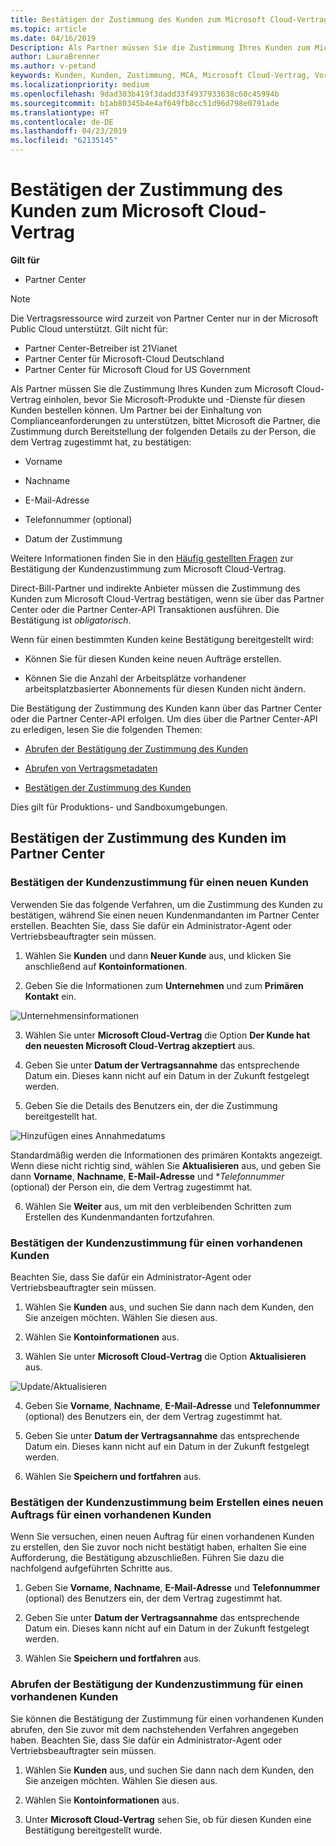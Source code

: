 ```yaml
---
title: Bestätigen der Zustimmung des Kunden zum Microsoft Cloud-Vertrag | Partner Center
ms.topic: article
ms.date: 04/16/2019
Description: Als Partner müssen Sie die Zustimmung Ihres Kunden zum Microsoft Cloud-Vertrag einholen, bevor Sie Microsoft-Produkte und -Dienste für diesen Kunden bestellen können. Um Partner bei der Einhaltung von Complianceanforderungen zu unterstützen, bittet Microsoft die Partner, die Zustimmung durch Bereitstellung bestimmter Details zu der Person, die dem Vertrag zugestimmt hat, zu bestätigen.
author: LauraBrenner
ms.author: v-petand
keywords: Kunden, Kunden, Zustimmung, MCA, Microsoft Cloud-Vertrag, Vorlagen für Kundenverträge
ms.localizationpriority: medium
ms.openlocfilehash: 9dad303b419f3dadd33f4937933638c60c45994b
ms.sourcegitcommit: b1ab80345b4e4af649fb8cc51d96d798e0791ade
ms.translationtype: HT
ms.contentlocale: de-DE
ms.lasthandoff: 04/23/2019
ms.locfileid: "62135145"
---
```

# <a name="confirm-customer-acceptance-of-the-microsoft-cloud-agreement"></a>Bestätigen der Zustimmung des Kunden zum Microsoft Cloud-Vertrag

**Gilt für**
-  Partner Center

> [!NOTE]
> Die Vertragsressource wird zurzeit von Partner Center nur in der Microsoft Public Cloud unterstützt. Gilt nicht für:
> * Partner Center-Betreiber ist 21Vianet
> * Partner Center für Microsoft-Cloud Deutschland
> * Partner Center für Microsoft Cloud for US Government

Als Partner müssen Sie die Zustimmung Ihres Kunden zum Microsoft Cloud-Vertrag einholen, bevor Sie Microsoft-Produkte und -Dienste für diesen Kunden bestellen können. Um Partner bei der Einhaltung von Complianceanforderungen zu unterstützen, bittet Microsoft die Partner, die Zustimmung durch Bereitstellung der folgenden Details zu der Person, die dem Vertrag zugestimmt hat, zu bestätigen: 

-   Vorname

-   Nachname

-   E-Mail-Adresse

-   Telefonnummer (optional)

-   Datum der Zustimmung

Weitere Informationen finden Sie in den [Häufig gestellten Fragen](https://docs.microsoft.com/en-us/partner-center/confirm-consent-faq) zur Bestätigung der Kundenzustimmung zum Microsoft Cloud-Vertrag.

Direct-Bill-Partner und indirekte Anbieter müssen die Zustimmung des Kunden zum Microsoft Cloud-Vertrag bestätigen, wenn sie über das Partner Center oder die Partner Center-API Transaktionen ausführen. Die Bestätigung ist *obligatorisch*.

Wenn für einen bestimmten Kunden keine Bestätigung bereitgestellt wird:

-   Können Sie für diesen Kunden keine neuen Aufträge erstellen.

-   Können Sie die Anzahl der Arbeitsplätze vorhandener arbeitsplatzbasierter Abonnements für diesen Kunden nicht ändern.

Die Bestätigung der Zustimmung des Kunden kann über das Partner Center oder die Partner Center-API erfolgen. Um dies über die Partner Center-API zu erledigen, lesen Sie die folgenden Themen: 

-   [Abrufen der Bestätigung der Zustimmung des Kunden](https://docs.microsoft.com/en-us/partner-center/develop/get-confirmation-of-customer-consent)

-   [Abrufen von Vertragsmetadaten](https://docs.microsoft.com/en-us/partner-center/develop/get-agreement-metadata)

-   [Bestätigen der Zustimmung des Kunden](https://docs.microsoft.com/en-us/partner-center/develop/confirm-customer-consent)


Dies gilt für Produktions- und Sandboxumgebungen.

## <a name="confirming-customer-acceptance-in-partner-center"></a>Bestätigen der Zustimmung des Kunden im Partner Center

### <a name="confirm-customer-acceptance-for-a-new-customer"></a>Bestätigen der Kundenzustimmung für einen neuen Kunden

Verwenden Sie das folgende Verfahren, um die Zustimmung des Kunden zu bestätigen, während Sie einen neuen Kundenmandanten im Partner Center erstellen. Beachten Sie, dass Sie dafür ein Administrator-Agent oder Vertriebsbeauftragter sein müssen.
 
1.  Wählen Sie **Kunden** und dann **Neuer Kunde** aus, und klicken Sie anschließend auf **Kontoinformationen**.

2.  Geben Sie die Informationen zum **Unternehmen** und zum **Primären Kontakt** ein.

![Unternehmensinformationen](images/mca/mca1.png)

3.  Wählen Sie unter **Microsoft Cloud-Vertrag** die Option **Der Kunde hat den neuesten Microsoft Cloud-Vertrag akzeptiert** aus. 

4.  Geben Sie unter **Datum der Vertragsannahme** das entsprechende Datum ein. Dieses kann nicht auf ein Datum in der Zukunft festgelegt werden.

5.  Geben Sie die Details des Benutzers ein, der die Zustimmung bereitgestellt hat. 

![Hinzufügen eines Annahmedatums](images/mca/MCA3.png)

Standardmäßig werden die Informationen des primären Kontakts angezeigt. Wenn diese nicht richtig sind, wählen Sie **Aktualisieren** aus, und geben Sie dann **Vorname**, **Nachname**, **E-Mail-Adresse** und **Telefonnummer* (optional) der Person ein, die dem Vertrag zugestimmt hat.

6.  Wählen Sie **Weiter** aus, um mit den verbleibenden Schritten zum Erstellen des Kundenmandanten fortzufahren.

### <a name="confirm-customer-acceptance-for-an-existing-customer"></a>Bestätigen der Kundenzustimmung für einen vorhandenen Kunden

Beachten Sie, dass Sie dafür ein Administrator-Agent oder Vertriebsbeauftragter sein müssen. 

1.  Wählen Sie **Kunden** aus, und suchen Sie dann nach dem Kunden, den Sie anzeigen möchten. Wählen Sie diesen aus. 

2.  Wählen Sie **Kontoinformationen** aus.

3.  Wählen Sie unter **Microsoft Cloud-Vertrag** die Option **Aktualisieren** aus.

![Update/Aktualisieren](images/mca/mca4.png)

4.  Geben Sie **Vorname**, **Nachname**, **E-Mail-Adresse** und **Telefonnummer** (optional) des Benutzers ein, der dem Vertrag zugestimmt hat.

5.  Geben Sie unter **Datum der Vertragsannahme** das entsprechende Datum ein. Dieses kann nicht auf ein Datum in der Zukunft festgelegt werden.

6.  Wählen Sie **Speichern und fortfahren** aus.

### <a name="confirm-customer-acceptance-while-creating-new-order-for-an-existing-customer"></a>Bestätigen der Kundenzustimmung beim Erstellen eines neuen Auftrags für einen vorhandenen Kunden

Wenn Sie versuchen, einen neuen Auftrag für einen vorhandenen Kunden zu erstellen, den Sie zuvor noch nicht bestätigt haben, erhalten Sie eine Aufforderung, die Bestätigung abzuschließen. Führen Sie dazu die nachfolgend aufgeführten Schritte aus. 

1.  Geben Sie **Vorname**, **Nachname**, **E-Mail-Adresse** und **Telefonnummer** (optional) des Benutzers ein, der dem Vertrag zugestimmt hat.

2.  Geben Sie unter **Datum der Vertragsannahme** das entsprechende Datum ein. Dieses kann nicht auf ein Datum in der Zukunft festgelegt werden.

3.  Wählen Sie **Speichern und fortfahren** aus.


### <a name="retrieve-confirmation-of-customer-acceptance-for-an-existing-customer"></a>Abrufen der Bestätigung der Kundenzustimmung für einen vorhandenen Kunden

Sie können die Bestätigung der Zustimmung für einen vorhandenen Kunden abrufen, den Sie zuvor mit dem nachstehenden Verfahren angegeben haben. Beachten Sie, dass Sie dafür ein Administrator-Agent oder Vertriebsbeauftragter sein müssen. 

1.  Wählen Sie **Kunden** aus, und suchen Sie dann nach dem Kunden, den Sie anzeigen möchten. Wählen Sie diesen aus. 

2.  Wählen Sie **Kontoinformationen** aus.

3.  Unter **Microsoft Cloud-Vertrag** sehen Sie, ob für diesen Kunden eine Bestätigung bereitgestellt wurde.

